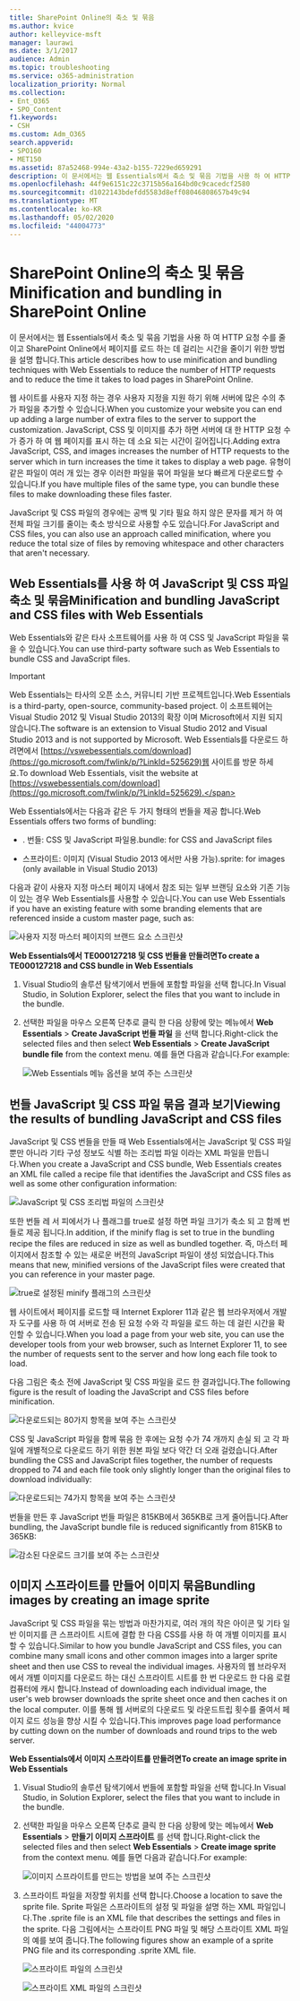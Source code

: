 ```yaml
---
title: SharePoint Online의 축소 및 묶음
ms.author: kvice
author: kelleyvice-msft
manager: laurawi
ms.date: 3/1/2017
audience: Admin
ms.topic: troubleshooting
ms.service: o365-administration
localization_priority: Normal
ms.collection:
- Ent_O365
- SPO_Content
f1.keywords:
- CSH
ms.custom: Adm_O365
search.appverid:
- SPO160
- MET150
ms.assetid: 87a52468-994e-43a2-b155-7229ed659291
description: 이 문서에서는 웹 Essentials에서 축소 및 묶음 기법을 사용 하 여 HTTP 요청 수를 줄이고 SharePoint Online에서 페이지를 로드 하는 데 걸리는 시간을 줄이기 위한 방법을 설명 합니다.
ms.openlocfilehash: 44f9e6151c22c3715b56a164bd0c9cacedcf2580
ms.sourcegitcommit: d1022143bdefdd5583d8eff08046808657b49c94
ms.translationtype: MT
ms.contentlocale: ko-KR
ms.lasthandoff: 05/02/2020
ms.locfileid: "44004773"
---
```

# <a name="minification-and-bundling-in-sharepoint-online"></a><span data-ttu-id="1370e-103">SharePoint Online의 축소 및 묶음</span><span class="sxs-lookup"><span data-stu-id="1370e-103">Minification and bundling in SharePoint Online</span></span>

<span data-ttu-id="1370e-104">이 문서에서는 웹 Essentials에서 축소 및 묶음 기법을 사용 하 여 HTTP 요청 수를 줄이고 SharePoint Online에서 페이지를 로드 하는 데 걸리는 시간을 줄이기 위한 방법을 설명 합니다.</span><span class="sxs-lookup"><span data-stu-id="1370e-104">This article describes how to use minification and bundling techniques with Web Essentials to reduce the number of HTTP requests and to reduce the time it takes to load pages in SharePoint Online.</span></span>
  
<span data-ttu-id="1370e-105">웹 사이트를 사용자 지정 하는 경우 사용자 지정을 지원 하기 위해 서버에 많은 수의 추가 파일을 추가할 수 있습니다.</span><span class="sxs-lookup"><span data-stu-id="1370e-105">When you customize your website you can end up adding a large number of extra files to the server to support the customization.</span></span> <span data-ttu-id="1370e-106">JavaScript, CSS 및 이미지를 추가 하면 서버에 대 한 HTTP 요청 수가 증가 하 여 웹 페이지를 표시 하는 데 소요 되는 시간이 길어집니다.</span><span class="sxs-lookup"><span data-stu-id="1370e-106">Adding extra JavaScript, CSS, and images increases the number of HTTP requests to the server which in turn increases the time it takes to display a web page.</span></span> <span data-ttu-id="1370e-107">유형이 같은 파일이 여러 개 있는 경우 이러한 파일을 묶어 파일을 보다 빠르게 다운로드할 수 있습니다.</span><span class="sxs-lookup"><span data-stu-id="1370e-107">If you have multiple files of the same type, you can bundle these files to make downloading these files faster.</span></span>
  
<span data-ttu-id="1370e-108">JavaScript 및 CSS 파일의 경우에는 공백 및 기타 필요 하지 않은 문자를 제거 하 여 전체 파일 크기를 줄이는 축소 방식으로 사용할 수도 있습니다.</span><span class="sxs-lookup"><span data-stu-id="1370e-108">For JavaScript and CSS files, you can also use an approach called minification, where you reduce the total size of files by removing whitespace and other characters that aren't necessary.</span></span>
  
## <a name="minification-and-bundling-javascript-and-css-files-with-web-essentials"></a><span data-ttu-id="1370e-109">Web Essentials를 사용 하 여 JavaScript 및 CSS 파일 축소 및 묶음</span><span class="sxs-lookup"><span data-stu-id="1370e-109">Minification and bundling JavaScript and CSS files with Web Essentials</span></span>

<span data-ttu-id="1370e-110">Web Essentials와 같은 타사 소프트웨어를 사용 하 여 CSS 및 JavaScript 파일을 묶을 수 있습니다.</span><span class="sxs-lookup"><span data-stu-id="1370e-110">You can use third-party software such as Web Essentials to bundle CSS and JavaScript files.</span></span>
  
> [!IMPORTANT]
> <span data-ttu-id="1370e-111">Web Essentials는 타사의 오픈 소스, 커뮤니티 기반 프로젝트입니다.</span><span class="sxs-lookup"><span data-stu-id="1370e-111">Web Essentials is a third-party, open-source, community-based project.</span></span> <span data-ttu-id="1370e-112">이 소프트웨어는 Visual Studio 2012 및 Visual Studio 2013의 확장 이며 Microsoft에서 지원 되지 않습니다.</span><span class="sxs-lookup"><span data-stu-id="1370e-112">The software is an extension to Visual Studio 2012 and Visual Studio 2013 and is not supported by Microsoft.</span></span> <span data-ttu-id="1370e-113">Web Essentials를 다운로드 하려면에서 [https://vswebessentials.com/download](https://go.microsoft.com/fwlink/p/?LinkId=525629)웹 사이트를 방문 하세요.</span><span class="sxs-lookup"><span data-stu-id="1370e-113">To download Web Essentials, visit the website at [https://vswebessentials.com/download](https://go.microsoft.com/fwlink/p/?LinkId=525629).</span></span> 
  
<span data-ttu-id="1370e-114">Web Essentials에서는 다음과 같은 두 가지 형태의 번들을 제공 합니다.</span><span class="sxs-lookup"><span data-stu-id="1370e-114">Web Essentials offers two forms of bundling:</span></span>
  
- <span data-ttu-id="1370e-115">. 번들: CSS 및 JavaScript 파일용</span><span class="sxs-lookup"><span data-stu-id="1370e-115">.bundle: for CSS and JavaScript files</span></span>
    
- <span data-ttu-id="1370e-116">스프라이트: 이미지 (Visual Studio 2013 에서만 사용 가능)</span><span class="sxs-lookup"><span data-stu-id="1370e-116">.sprite: for images (only available in Visual Studio 2013)</span></span>
    
<span data-ttu-id="1370e-117">다음과 같이 사용자 지정 마스터 페이지 내에서 참조 되는 일부 브랜딩 요소와 기존 기능이 있는 경우 Web Essentials를 사용할 수 있습니다.</span><span class="sxs-lookup"><span data-stu-id="1370e-117">You can use Web Essentials if you have an existing feature with some branding elements that are referenced inside a custom master page, such as:</span></span>
  
![사용자 지정 마스터 페이지의 브랜드 요소 스크린샷](media/3a6eba36-973d-482b-8556-a9394b8ba19f.png)
  
 <span data-ttu-id="1370e-119">**Web Essentials에서 TE000127218 및 CSS 번들을 만들려면**</span><span class="sxs-lookup"><span data-stu-id="1370e-119">**To create a TE000127218 and CSS bundle in Web Essentials**</span></span>
  
1. <span data-ttu-id="1370e-120">Visual Studio의 솔루션 탐색기에서 번들에 포함할 파일을 선택 합니다.</span><span class="sxs-lookup"><span data-stu-id="1370e-120">In Visual Studio, in Solution Explorer, select the files that you want to include in the bundle.</span></span>
    
2. <span data-ttu-id="1370e-121">선택한 파일을 마우스 오른쪽 단추로 클릭 한 다음 상황에 맞는 메뉴에서 **Web Essentials** \> **Create JavaScript 번들 파일** 을 선택 합니다.</span><span class="sxs-lookup"><span data-stu-id="1370e-121">Right-click the selected files and then select **Web Essentials** \> **Create JavaScript bundle file** from the context menu.</span></span> <span data-ttu-id="1370e-122">예를 들면 다음과 같습니다.</span><span class="sxs-lookup"><span data-stu-id="1370e-122">For example:</span></span> 
    
    ![Web Essentials 메뉴 옵션을 보여 주는 스크린샷](media/41aac84c-4538-4f78-b454-46e651f868a3.png)
  
## <a name="viewing-the-results-of-bundling-javascript-and-css-files"></a><span data-ttu-id="1370e-124">번들 JavaScript 및 CSS 파일 묶음 결과 보기</span><span class="sxs-lookup"><span data-stu-id="1370e-124">Viewing the results of bundling JavaScript and CSS files</span></span>

<span data-ttu-id="1370e-125">JavaScript 및 CSS 번들을 만들 때 Web Essentials에서는 JavaScript 및 CSS 파일 뿐만 아니라 기타 구성 정보도 식별 하는 조리법 파일 이라는 XML 파일을 만듭니다.</span><span class="sxs-lookup"><span data-stu-id="1370e-125">When you create a JavaScript and CSS bundle, Web Essentials creates an XML file called a recipe file that identifies the JavaScript and CSS files as well as some other configuration information:</span></span> 
  
![JavaScript 및 CSS 조리법 파일의 스크린샷](media/7ba891f8-52d8-467b-a0f6-b062dd1137a4.png)
  
<span data-ttu-id="1370e-127">또한 번들 레 서 피에서가 나 플래그를 true로 설정 하면 파일 크기가 축소 되 고 함께 번들로 제공 됩니다.</span><span class="sxs-lookup"><span data-stu-id="1370e-127">In addition, if the minify flag is set to true in the bundling recipe the files are reduced in size as well as bundled together.</span></span> <span data-ttu-id="1370e-128">즉, 마스터 페이지에서 참조할 수 있는 새로운 버전의 JavaScript 파일이 생성 되었습니다.</span><span class="sxs-lookup"><span data-stu-id="1370e-128">This means that new, minified versions of the JavaScript files were created that you can reference in your master page.</span></span>
  
![true로 설정된 minify 플래그의 스크린샷](media/50523af2-6412-4117-ac3d-5bd26f6d562e.png)
  
<span data-ttu-id="1370e-130">웹 사이트에서 페이지를 로드할 때 Internet Explorer 11과 같은 웹 브라우저에서 개발자 도구를 사용 하 여 서버로 전송 된 요청 수와 각 파일을 로드 하는 데 걸린 시간을 확인할 수 있습니다.</span><span class="sxs-lookup"><span data-stu-id="1370e-130">When you load a page from your web site, you can use the developer tools from your web browser, such as Internet Explorer 11, to see the number of requests sent to the server and how long each file took to load.</span></span>
  
<span data-ttu-id="1370e-131">다음 그림은 축소 전에 JavaScript 및 CSS 파일을 로드 한 결과입니다.</span><span class="sxs-lookup"><span data-stu-id="1370e-131">The following figure is the result of loading the JavaScript and CSS files before minification.</span></span>
  
![다운로드되는 80가지 항목을 보여 주는 스크린샷](media/e2df3912-1923-46e6-8cf2-3015a31554e1.png)
  
<span data-ttu-id="1370e-133">CSS 및 JavaScript 파일을 함께 묶음 한 후에는 요청 수가 74 개까지 손실 되 고 각 파일에 개별적으로 다운로드 하기 위한 원본 파일 보다 약간 더 오래 걸렸습니다.</span><span class="sxs-lookup"><span data-stu-id="1370e-133">After bundling the CSS and JavaScript files together, the number of requests dropped to 74 and each file took only slightly longer than the original files to download individually:</span></span>
  
![다운로드되는 74가지 항목을 보여 주는 스크린샷](media/686c4387-70e8-4a74-9d45-059f33a91184.png)
  
<span data-ttu-id="1370e-135">번들을 만든 후 JavaScript 번들 파일은 815KB에서 365KB로 크게 줄어듭니다.</span><span class="sxs-lookup"><span data-stu-id="1370e-135">After bundling, the JavaScript bundle file is reduced significantly from 815KB to 365KB:</span></span>
  
![감소된 다운로드 크기를 보여 주는 스크린샷](media/5e7dbd98-faff-4f68-b320-108fb252e395.png)
  
## <a name="bundling-images-by-creating-an-image-sprite"></a><span data-ttu-id="1370e-137">이미지 스프라이트를 만들어 이미지 묶음</span><span class="sxs-lookup"><span data-stu-id="1370e-137">Bundling images by creating an image sprite</span></span>

<span data-ttu-id="1370e-138">JavaScript 및 CSS 파일을 묶는 방법과 마찬가지로, 여러 개의 작은 아이콘 및 기타 일반 이미지를 큰 스프라이트 시트에 결합 한 다음 CSS를 사용 하 여 개별 이미지를 표시할 수 있습니다.</span><span class="sxs-lookup"><span data-stu-id="1370e-138">Similar to how you bundle JavaScript and CSS files, you can combine many small icons and other common images into a larger sprite sheet and then use CSS to reveal the individual images.</span></span> <span data-ttu-id="1370e-139">사용자의 웹 브라우저에서 개별 이미지를 다운로드 하는 대신 스프라이트 시트를 한 번 다운로드 한 다음 로컬 컴퓨터에 캐시 합니다.</span><span class="sxs-lookup"><span data-stu-id="1370e-139">Instead of downloading each individual image, the user's web browser downloads the sprite sheet once and then caches it on the local computer.</span></span> <span data-ttu-id="1370e-140">이를 통해 웹 서버로의 다운로드 및 라운드트립 횟수를 줄여서 페이지 로드 성능을 향상 시킬 수 있습니다.</span><span class="sxs-lookup"><span data-stu-id="1370e-140">This improves page load performance by cutting down on the number of downloads and round trips to the web server.</span></span>
  
 <span data-ttu-id="1370e-141">**Web Essentials에서 이미지 스프라이트를 만들려면**</span><span class="sxs-lookup"><span data-stu-id="1370e-141">**To create an image sprite in Web Essentials**</span></span>
  
1. <span data-ttu-id="1370e-142">Visual Studio의 솔루션 탐색기에서 번들에 포함할 파일을 선택 합니다.</span><span class="sxs-lookup"><span data-stu-id="1370e-142">In Visual Studio, in Solution Explorer, select the files that you want to include in the bundle.</span></span>
    
2. <span data-ttu-id="1370e-143">선택한 파일을 마우스 오른쪽 단추로 클릭 한 다음 상황에 맞는 메뉴에서 **Web Essentials** \> **만들기 이미지 스프라이트** 를 선택 합니다.</span><span class="sxs-lookup"><span data-stu-id="1370e-143">Right-click the selected files and then select **Web Essentials** \> **Create image sprite** from the context menu.</span></span> <span data-ttu-id="1370e-144">예를 들면 다음과 같습니다.</span><span class="sxs-lookup"><span data-stu-id="1370e-144">For example:</span></span> 
    
    ![이미지 스프라이트를 만드는 방법을 보여 주는 스크린샷](media/de0fe741-4ef7-4e3b-bafa-ef9f4822dac6.png)
  
3. <span data-ttu-id="1370e-146">스프라이트 파일을 저장할 위치를 선택 합니다.</span><span class="sxs-lookup"><span data-stu-id="1370e-146">Choose a location to save the sprite file.</span></span> <span data-ttu-id="1370e-147">Sprite 파일은 스프라이트의 설정 및 파일을 설명 하는 XML 파일입니다.</span><span class="sxs-lookup"><span data-stu-id="1370e-147">The .sprite file is an XML file that describes the settings and files in the sprite.</span></span> <span data-ttu-id="1370e-148">다음 그림에서는 스프라이트 PNG 파일 및 해당 스프라이트 XML 파일의 예를 보여 줍니다.</span><span class="sxs-lookup"><span data-stu-id="1370e-148">The following figures show an example of a sprite PNG file and its corresponding .sprite XML file.</span></span>
    
    ![스프라이트 파일의 스크린샷](media/0876bb2a-d1b9-4169-8e95-9c290d628d90.png)
  
    ![스프라이트 XML 파일의 스크린샷](media/d1f94776-280d-4d56-abb5-384f145d9989.png)
  

